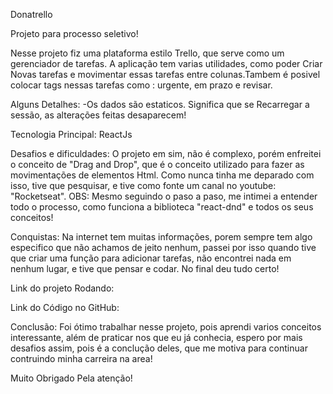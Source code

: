 Donatrello

Projeto para processo seletivo!

Nesse projeto fiz uma plataforma estilo Trello, que serve como um gerenciador de tarefas.
A aplicação tem varias utilidades, como poder Criar Novas tarefas e movimentar essas tarefas entre colunas.Tambem é posivel colocar tags nessas tarefas como : urgente, em prazo e revisar.

Alguns Detalhes:
-Os dados são estaticos. Significa que se Recarregar a sessão, as alterações feitas desaparecem!

Tecnologia Principal: ReactJs

Desafios e dificuldades: 
O projeto em sim, não é complexo, porém enfreitei o conceito de "Drag and Drop", que é o conceito utilizado para fazer as movimentações de elementos Html.
Como nunca tinha me deparado com isso, tive que pesquisar, e tive como fonte um canal no youtube: "Rocketseat".
OBS: Mesmo seguindo o paso a paso, me intimei a entender todo o processo, como funciona a biblioteca "react-dnd" e todos os seus conceitos!


Conquistas: 
Na internet tem muitas informações, porem sempre tem algo especifico que não achamos de jeito nenhum, passei por isso quando tive que criar uma função para adicionar tarefas, não encontrei nada em nenhum lugar, e tive que pensar e codar. No final deu tudo certo!


Link do projeto Rodando:

Link do Código no GitHub:

Conclusão: Foi ótimo trabalhar nesse projeto, pois aprendi varios conceitos interessante, além de praticar nos que eu já conhecia, espero por mais desafios assim, pois é a conclução deles, que me motiva para continuar contruindo minha carreira na area!

Muito Obrigado Pela atenção!

